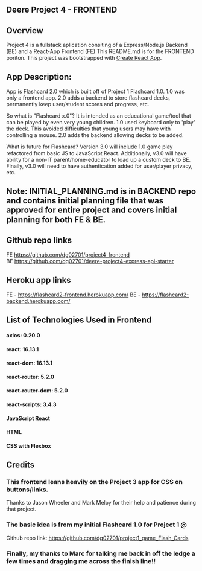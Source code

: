 ## Deere Project 4 - FRONTEND
## Overview
Project 4 is a fullstack aplication consiting of a Express/Node.js Backend (BE) and a React-App Frontend (FE)
This README.md is for the FRONTEND poriton.
This project was bootstrapped with [Create React App](https://github.com/facebook/create-react-app).

## App Description:
App is Flashcard 2.0 which is built off of Project 1 Flashcard 1.0.  1.0 was only a frontend app.  2.0 adds a backend to store flashcard decks, permanently keep user/student scores and progress, etc.

So what is "Flashcard x.0"?  It is intended as an educational game/tool that can be played by even very young children.  1.0 used keyboard only to 'play' the deck.  This avoided difficulties that young users may have with controlling a mouse.  2.0 adds the backend allowing decks to be added.  

What is future for Flashcard?  Version 3.0 will include 1.0 game play refactored from basic JS to JavaScript React.  Additionally, v3.0 will have ability for a non-IT parent/home-educator to load up a custom deck to BE.  Finally, v3.0 will need to have authentication added for user/player privacy, etc.

## Note: INITIAL_PLANNING.md is in BACKEND repo and contains initial planning file that was approved for entire project and covers initial planning for both FE & BE.

## Github repo links
FE https://github.com/dg02701/project4_frontend
BE https://github.com/dg02701/deere-project4-express-api-starter

## Heroku app links
FE - https://flashcard2-frontend.herokuapp.com/
BE - https://flashcard2-backend.herokuapp.com/

## List of Technologies Used in Frontend
#### axios: 0.20.0
#### react: 16.13.1
#### react-dom: 16.13.1
#### react-router: 5.2.0
#### react-router-dom: 5.2.0
#### react-scripts: 3.4.3
#### JavaScript React
#### HTML
#### CSS with Flexbox

## Credits
### This frontend leans heavily on the Project 3 app for CSS on buttons/links.  
Thanks to Jason Wheeler and Mark Meloy for their help and patience during that project.
### The basic idea is from my initial Flashcard 1.0 for Project 1 @ 
Github repo link: https://github.com/dg02701/project1_game_Flash_Cards
### Finally, my thanks to Marc for talking me back in off the ledge a few times and dragging me across the finish line!!



